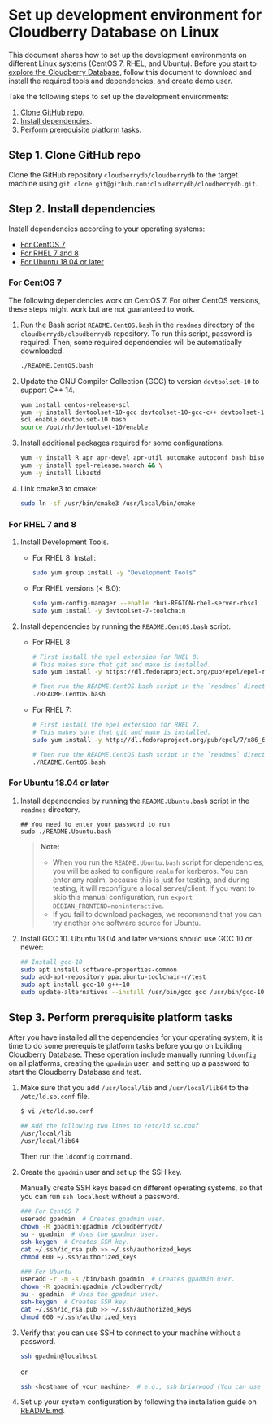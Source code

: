 # Set up development environment for Cloudberry Database on Linux

This document shares how to set up the development environments on different Linux systems (CentOS 7, RHEL, and Ubuntu). Before you start to [explore the Cloudberry Database](https://github.com/cloudberrydb/cloudberrydb/tree/main/readmes), follow this document to download and install the required tools and dependencies, and create demo user.

Take the following steps to set up the development environments:

1. [Clone GitHub repo](#step-1-clone-github-repo).
2. [Install dependencies](#step-2-install-dependencies).
3. [Perform prerequisite platform tasks](#step-3-prerequisite-platform-tasks).

## Step 1. Clone GitHub repo

Clone the GitHub repository `cloudberrydb/cloudberrydb` to the target machine using `git clone git@github.com:cloudberrydb/cloudberrydb.git`.

## Step 2. Install dependencies

Install dependencies according to your operating systems:

- [For CentOS 7](#for-centos-7)
- [For RHEL 7 and 8](#for-rhel-7-and-8)
- [For Ubuntu 18.04 or later](#for-ubuntu-1804-or-later)

### For CentOS 7

The following dependencies work on CentOS 7. For other CentOS versions, these steps might work but are not guaranteed to work.

1. Run the Bash script `README.CentOS.bash` in the `readmes` directory of the `cloudberrydb/cloudberrydb` repository. To run this script, password is required. Then, some required dependencies will be automatically downloaded.

    ```bash
    ./README.CentOS.bash
    ```

2. Update the GNU Compiler Collection (GCC) to version `devtoolset-10` to support C++ 14.

    ```bash
    yum install centos-release-scl
    yum -y install devtoolset-10-gcc devtoolset-10-gcc-c++ devtoolset-10-binutils
    scl enable devtoolset-10 bash
    source /opt/rh/devtoolset-10/enable
    ```

3. Install additional packages required for some configurations.

    ```bash
    yum -y install R apr apr-devel apr-util automake autoconf bash bison bison-devel bzip2 bzip2-devel centos-release-scl curl flex flex-devel gcc gcc-c++ git gdb ibxml2 iproute krb5 krb5-devel less libcurl libcurl-devel libevent libevent-devel libxml2 libxml2-devel libyaml libzstd-devel libzstd.x86_64 make openldap openssh-client openssl openssl-devel openssl-libs perl python3-devel readline readline-devel rsync sed sudo tar vim wget which xerces-c-devel zip zip-devel zlib && \
    yum -y install epel-release.noarch && \
    yum -y install libzstd
    ```

4. Link cmake3 to cmake:

    ```bash
    sudo ln -sf /usr/bin/cmake3 /usr/local/bin/cmake
    ```

### For RHEL 7 and 8

1. Install Development Tools.

    - For RHEL 8: Install:

        ```bash
        sudo yum group install -y "Development Tools"
        ```

    - For RHEL versions (< 8.0):

        ```bash
        sudo yum-config-manager --enable rhui-REGION-rhel-server-rhscl
        sudo yum install -y devtoolset-7-toolchain
        ```

2. Install dependencies by running the `README.CentOS.bash` script.

    - For RHEL 8:

        ```bash
        # First install the epel extension for RHEL 8.
        # This makes sure that git and make is installed.
        sudo yum install -y https://dl.fedoraproject.org/pub/epel/epel-release-latest-8.noarch.rpm
        
        # Then run the README.CentOS.bash script in the `readmes` directory.
        ./README.CentOS.bash
        ```

    - For RHEL 7:

        ```bash
        # First install the epel extension for RHEL 7.
        # This makes sure that git and make is installed.
        sudo yum install -y http://dl.fedoraproject.org/pub/epel/7/x86_64/e/epel-release-7-9.noarch.rpm
        
        # Then run the README.CentOS.bash script in the `readmes` directory.
        ./README.CentOS.bash
        ```

### For Ubuntu 18.04 or later

1. Install dependencies by running the `README.Ubuntu.bash` script in the `readmes` directory.

    ```shell
    ## You need to enter your password to run
    sudo ./README.Ubuntu.bash
    ```

   > **Note:**
   >
   > - When you run the `README.Ubuntu.bash` script for dependencies, you will be asked to configure `realm` for kerberos. You can enter any realm, because this is just for testing, and during testing, it will reconfigure a local server/client. If you want to skip this manual configuration, run `export DEBIAN_FRONTEND=noninteractive`.
   > - If you fail to download packages, we recommend that you can try another one software source for Ubuntu.

2. Install GCC 10. Ubuntu 18.04 and later versions should use GCC 10 or newer:

    ```bash
    ## Install gcc-10
    sudo apt install software-properties-common
    sudo add-apt-repository ppa:ubuntu-toolchain-r/test
    sudo apt install gcc-10 g++-10
    sudo update-alternatives --install /usr/bin/gcc gcc /usr/bin/gcc-10 100
    ```

## Step 3. Perform prerequisite platform tasks

After you have installed all the dependencies for your operating system, it is time to do some prerequisite platform tasks before you go on building Cloudberry Database. These operation include manually running `ldconfig` on all platforms, creating the `gpadmin` user, and setting up a password to start the Cloudberry Database and test.

1. Make sure that you add `/usr/local/lib` and `/usr/local/lib64` to the `/etc/ld.so.conf` file.

    ```bash
    $ vi /etc/ld.so.conf
    
    ## Add the following two lines to /etc/ld.so.conf
    /usr/local/lib
    /usr/local/lib64
    ```

   Then run the `ldconfig` command.

2. Create the `gpadmin` user and set up the SSH key.

   Manually create SSH keys based on different operating systems, so that you can run `ssh localhost` without a password.

    ```bash
    ### For CentOS 7
    useradd gpadmin  # Creates gpadmin user.
    chown -R gpadmin:gpadmin /cloudberrydb/
    su - gpadmin  # Uses the gpadmin user.
    ssh-keygen  # Creates SSH key.
    cat ~/.ssh/id_rsa.pub >> ~/.ssh/authorized_keys
    chmod 600 ~/.ssh/authorized_keys
    ```

    ```bash
    ### For Ubuntu
    useradd -r -m -s /bin/bash gpadmin  # Creates gpadmin user.
    chown -R gpadmin:gpadmin /cloudberrydb/
    su - gpadmin  # Uses the gpadmin user.
    ssh-keygen  # Creates SSH key.
    cat ~/.ssh/id_rsa.pub >> ~/.ssh/authorized_keys
    chmod 600 ~/.ssh/authorized_keys 
    ```

3. Verify that you can use SSH to connect to your machine without a password.

    ```bash
    ssh gpadmin@localhost
    ```

   or

    ```bash
    ssh <hostname of your machine>  # e.g., ssh briarwood (You can use `hostname` to get the hostname of your machine.)
    ```

4. Set up your system configuration by following the installation guide on [README.md](https://github.com/cloudberrydb/cloudberrydb/tree/main/readmes).
